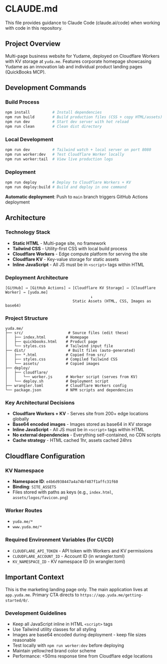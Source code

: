 # CLAUDE.md

This file provides guidance to Claude Code (claude.ai/code) when working with code in this repository.

## Project Overview

Multi-page business website for Yudame, deployed on Cloudflare Workers with KV storage at `yuda.me`. Features corporate homepage showcasing Yudame as an innovation lab and individual product landing pages (QuickBooks MCP).

## Development Commands

### Build Process
```bash
npm install          # Install dependencies
npm run build        # Build production files (CSS + copy HTML/assets)
npm run dev          # Start dev server with hot reload
npm run clean        # Clean dist directory
```

### Local Development
```bash
npm run dev          # Tailwind watch + local server on port 8080
npm run worker:dev   # Test Cloudflare Worker locally
npm run worker:tail  # View live production logs
```

### Deployment
```bash
npm run deploy       # Deploy to Cloudflare Workers + KV
npm run deploy:build # Build and deploy in one command
```

**Automatic deployment**: Push to `main` branch triggers GitHub Actions deployment

## Architecture

### Technology Stack
- **Static HTML** - Multi-page site, no framework
- **Tailwind CSS** - Utility-first CSS with local build process
- **Cloudflare Workers** - Edge compute platform for serving the site
- **Cloudflare KV** - Key-value storage for static assets
- **Inline JavaScript** - All JS must be in `<script>` tags within HTML

### Deployment Architecture
```
[GitHub] → [GitHub Actions] → [Cloudflare KV Storage] → [Cloudflare Worker] → [yuda.me]
                                      ↓
                              Static Assets (HTML, CSS, Images as base64)
```

### Project Structure
```
yuda.me/
├── src/                    # Source files (edit these)
│   ├── index.html         # Homepage
│   ├── quickbooks.html    # Product page
│   └── styles.css         # Tailwind input file
├── dist/                   # Built files (auto-generated)
│   ├── *.html             # Copied from src/
│   ├── styles.css         # Compiled Tailwind CSS
│   └── assets/            # Copied images
├── deploy/
│   ├── cloudflare/
│   │   └── worker.js      # Worker script (serves from KV)
│   └── deploy.sh          # Deployment script
├── wrangler.toml          # Cloudflare Workers config
└── package.json           # NPM scripts and dependencies
```

### Key Architectural Decisions
- **Cloudflare Workers + KV** - Serves site from 200+ edge locations globally
- **Base64 encoded images** - Images stored as base64 in KV storage
- **Inline JavaScript** - All JS must be in `<script>` tags within HTML
- **No external dependencies** - Everything self-contained, no CDN scripts
- **Cache strategy** - HTML cached 1hr, assets cached 24hrs

## Cloudflare Configuration

### KV Namespace
- **Namespace ID**: `e4b6d938447a4a74bf487f1affc31f60`
- **Binding**: `SITE_ASSETS`
- Files stored with paths as keys (e.g., `index.html`, `assets/logos/favicon.png`)

### Worker Routes
- `yuda.me/*`
- `www.yuda.me/*`

### Required Environment Variables (for CI/CD)
- `CLOUDFLARE_API_TOKEN` - API token with Workers and KV permissions
- `CLOUDFLARE_ACCOUNT_ID` - Account ID (in wrangler.toml)
- `KV_NAMESPACE_ID` - KV namespace ID (in wrangler.toml)

## Important Context

This is the marketing landing page only. The main application lives at `app.yuda.me`. Primary CTA directs to `https://app.yuda.me/getting-started/0/`.

### Development Guidelines
- Keep all JavaScript inline in HTML `<script>` tags
- Use Tailwind utility classes for all styling
- Images are base64 encoded during deployment - keep file sizes reasonable
- Test locally with `npm run worker:dev` before deploying
- Maintain yellow/red brand color scheme
- Performance: <50ms response time from Cloudflare edge locations